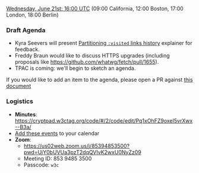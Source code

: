   [Wednesday, June 21st: 16:00 UTC](https://www.timeanddate.com/worldclock/fixedtime.html?iso=20230315T1600) (09:00 California, 12:00 Boston, 17:00 London, 18:00 Berlin)

### Draft Agenda

* Kyra Seevers will present [Partitioning `:visited` links history](https://github.com/kyraseevers/Partitioning-visited-links-history) explainer for feedback.
* Freddy Braun would like to discuss HTTPS upgrades (including proposals like https://github.com/whatwg/fetch/pull/1655).
* TPAC is coming: we'll begin to sketch an agenda.

If you would like to add an item to the agenda, please open a PR against [this document](https://github.com/w3c/webappsec/new/main/meetings/2023/2023-06-21-agenda.md)

### Logistics

*   **Minutes**: https://cryptpad.w3ctag.org/code/#/2/code/edit/Pq1xOhFZ9oxeI5vrXwx--B3a/
*   [Add these events](https://www.w3.org/groups/wg/webappsec/calendar#export) to your calendar
*   **Zoom**:
    * https://us02web.zoom.us/j/85394853500?pwd=UjY0bUVUa3pzT2dqQVIvK2wxU0NyZz09
    * Meeting ID: 853 9485 3500
    * Passcode: `w3c`
